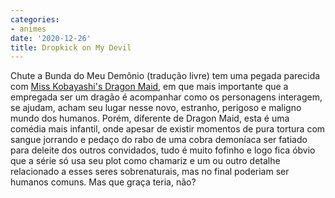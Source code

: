 ```yaml
---
categories:
- animes
date: '2020-12-26'
title: Dropkick on My Devil
---
```


Chute a Bunda do Meu Demônio (tradução livre) tem uma pegada parecida com [Miss Kobayashi's Dragon Maid], em que mais importante que a empregada ser um dragão é acompanhar como os personagens interagem, se ajudam, acham seu lugar nesse novo, estranho, perigoso e maligno mundo dos humanos. Porém, diferente de Dragon Maid, esta é uma comédia mais infantil, onde apesar de existir momentos de pura tortura com sangue jorrando e pedaço do rabo de uma cobra demoníaca ser fatiado para deleite dos outros convidados, tudo é muito fofinho e logo fica óbvio que a série só usa seu plot como chamariz e um ou outro detalhe relacionado a esses seres sobrenaturais, mas no final poderiam ser humanos comuns. Mas que graça teria, não?

[Miss Kobayashi's Dragon Maid]: /miss-kobayashi-s-dragon-maid